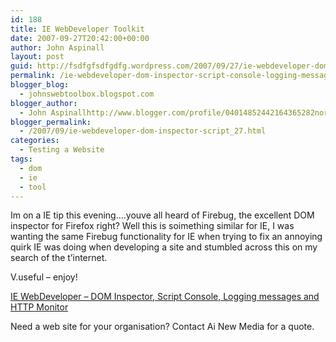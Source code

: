 ```yaml
---
id: 188
title: IE WebDeveloper Toolkit
date: 2007-09-27T20:42:00+00:00
author: John Aspinall
layout: post
guid: http://fsdfgfsdfgdfg.wordpress.com/2007/09/27/ie-webdeveloper-dom-inspector-script-console-logging-messages-and-http-monitor/
permalink: /ie-webdeveloper-dom-inspector-script-console-logging-messages-and-http-monitor/
blogger_blog:
  - johnswebtoolbox.blogspot.com
blogger_author:
  - John Aspinallhttp://www.blogger.com/profile/04014852442164365282noreply@blogger.com
blogger_permalink:
  - /2007/09/ie-webdeveloper-dom-inspector-script_27.html
categories:
  - Testing a Website
tags:
  - dom
  - ie
  - tool
---
```

Im on a IE tip this evening&#8230;.youve all heard of Firebug, the excellent DOM inspector for Firefox right? Well this is soimething similar for IE, I was wanting the same Firebug functionality for IE when trying to fix an annoying quirk IE was doing when developing a site and stumbled across this on my search of the t&#8217;internet.

V.useful &#8211; enjoy!

[IE WebDeveloper &#8211; DOM Inspector, Script Console, Logging messages and HTTP Monitor](http://www.ieinspector.com/dominspector/index.html) 

<div class="blogger-post-footer">
  Need a web site for your organisation? Contact Ai New Media for a quote.
</div>
